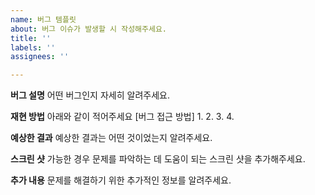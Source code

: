 ```yaml
---
name: 버그 템플릿
about: 버그 이슈가 발생할 시 작성해주세요.
title: ''
labels: ''
assignees: ''

---
```


**버그 설명**
어떤 버그인지 자세히 알려주세요.


**재현 방법**
아래와 같이 적어주세요 [버그 접근 방법]
1. 
2. 
3. 
4. 


**예상한 결과**
예상한 결과는 어떤 것이었는지 알려주세요.


**스크린 샷**
가능한 경우 문제를 파악하는 데 도움이 되는 스크린 샷을 추가해주세요.


**추가 내용**
문제를 해결하기 위한 추가적인 정보를 알려주세요.
